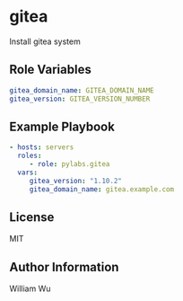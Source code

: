 gitea
=======

Install gitea system 

Role Variables
--------------

```yaml
gitea_domain_name: GITEA_DOMAIN_NAME
gitea_version: GITEA_VERSION_NUMBER
```

Example Playbook
----------------

```yaml
- hosts: servers
  roles:
     - role: pylabs.gitea
  vars:
     gitea_version: "1.10.2"
     gitea_domain_name: gitea.example.com
```

License
-------

MIT

Author Information
------------------

William Wu
